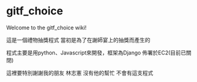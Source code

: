 ﻿# gitf_choice
Welcome to the gitf_choice wiki!

這是一個禮物抽獎程式 當初是為了在謝師宴上的抽獎而產生的

程式主要是用python、Javascript來開發，框架為Django 佈署於EC2(目前已關閉)

這裡要特別謝謝我的朋友 林志憲 沒有他的幫忙 不會有這支程式
